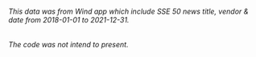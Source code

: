 ###### This data was from Wind app which include SSE 50 news title, vendor & date from 2018-01-01 to 2021-12-31. 
###### The code was not intend to present. 
